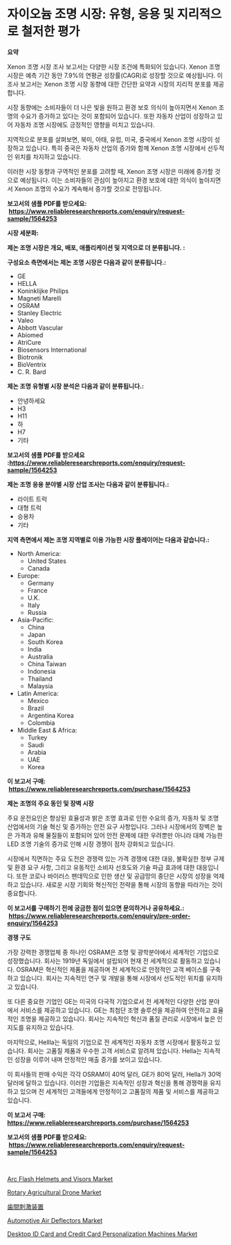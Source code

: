 <p><h1>자이오늄 조명 시장: 유형, 응용 및 지리적으로 철저한 평가</h1></p><p><strong>요약</strong></p>
<p><p>Xenon 조명 시장 조사 보고서는 다양한 시장 조건에 특화되어 있습니다. Xenon 조명 시장은 예측 기간 동안 7.9%의 연평균 성장률(CAGR)로 성장할 것으로 예상됩니다. 이 조사 보고서는 Xenon 조명 시장 동향에 대한 간단한 요약과 시장의 지리적 분포를 제공합니다.</p><p>시장 동향에는 소비자들이 더 나은 빛을 원하고 환경 보호 의식이 높아지면서 Xenon 조명의 수요가 증가하고 있다는 것이 포함되어 있습니다. 또한 자동차 산업이 성장하고 있어 자동차 조명 시장에도 긍정적인 영향을 미치고 있습니다.</p><p>지역적으로 분포를 살펴보면, 북미, 아태, 유럽, 미국, 중국에서 Xenon 조명 시장이 성장하고 있습니다. 특히 중국은 자동차 산업의 증가와 함께 Xenon 조명 시장에서 선두적인 위치를 차지하고 있습니다.</p><p>이러한 시장 동향과 구역적인 분포를 고려할 때, Xenon 조명 시장은 미래에 증가할 것으로 예상됩니다. 이는 소비자들의 관심이 높아지고 환경 보호에 대한 의식이 높아지면서 Xenon 조명의 수요가 계속해서 증가할 것으로 전망됩니다.</p></p>
<p><strong>보고서의 샘플 PDF를 받으세요: &nbsp;<a href="https://www.reliableresearchreports.com/enquiry/request-sample/1564253">https://www.reliableresearchreports.com/enquiry/request-sample/1564253</a></strong></p>
<p><strong>시장 세분화:</strong></p>
<p><strong> 제논 조명 시장은 개요, 배포, 애플리케이션 및 지역으로 더 분류됩니다. :</strong></p>
<p><strong>구성요소 측면에서는 제논 조명 시장은 다음과 같이 분류됩니다.:</strong></p>
<p><ul><li>GE</li><li>HELLA</li><li>Koninklijke Philips</li><li>Magneti Marelli</li><li>OSRAM</li><li>Stanley Electric</li><li>Valeo</li><li>Abbott Vascular</li><li>Abiomed</li><li>AtriCure</li><li>Biosensors International</li><li>Biotronik</li><li>BioVentrix</li><li>C. R. Bard</li></ul></p>
<p><strong> 제논 조명 유형별 시장 분석은 다음과 같이 분류됩니다.:</strong></p>
<p><ul><li>안녕하세요</li><li>H3</li><li>H11</li><li>하</li><li>H7</li><li>기타</li></ul></p>
<p><strong>보고서의 샘플 PDF를 받으세요 :<a href="https://www.reliableresearchreports.com/enquiry/request-sample/1564253">https://www.reliableresearchreports.com/enquiry/request-sample/1564253</a></strong></p>
<p><strong> 제논 조명 응용 분야별 시장 산업 조사는 다음과 같이 분류됩니다.:</strong></p>
<p><ul><li>라이트 트럭</li><li>대형 트럭</li><li>승용차</li><li>기타</li></ul></p>
<p><strong>지역 측면에서 제논 조명 지역별로 이용 가능한 시장 플레이어는 다음과 같습니다.:</strong></p>
<p><ul>
    <li>
        North America:
        <ul>
            <li>United States</li>
            <li>Canada</li>
        </ul>
    </li>
    <li>
        Europe:
        <ul>
            <li>Germany</li>
            <li>France</li>
            <li>U.K.</li>
            <li>Italy</li>
            <li>Russia</li>
        </ul>
    </li>
    <li>
        Asia-Pacific:
        <ul>
            <li>China</li>
            <li>Japan</li>
            <li>South Korea</li>
            <li>India</li>
            <li>Australia</li>
            <li>China Taiwan</li>
            <li>Indonesia</li>
            <li>Thailand</li>
            <li>Malaysia</li>
        </ul>
    </li>
    <li>
        Latin America:
        <ul>
            <li>Mexico</li>
            <li>Brazil</li>
            <li>Argentina Korea</li>
            <li>Colombia</li>
        </ul>
    </li>
    <li>
        Middle East & Africa:
        <ul>
            <li>Turkey</li>
            <li>Saudi</li>
            <li>Arabia</li>
            <li>UAE</li>
            <li>Korea</li>
        </ul>
    </li>
    </ul></p>
<p><strong>이 보고서 구매: &nbsp;<a href="https://www.reliableresearchreports.com/purchase/1564253">https://www.reliableresearchreports.com/purchase/1564253</a></strong></p>
<p><strong>제논 조명의 주요 동인 및 장벽 시장</strong></p>
<p><p>주요 운전요인은 향상된 효율성과 밝은 조명 효과로 인한 수요의 증가, 자동차 및 조명 산업에서의 기술 혁신 및 증가하는 안전 요구 사항입니다. 그러나 시장에서의 장벽은 높은 가격과 유해 물질들이 포함되어 있어 안전 문제에 대한 우려뿐만 아니라 대체 가능한 LED 조명 기술의 증가로 인해 시장 경쟁이 점차 강화되고 있습니다.</p><p>시장에서 직면하는 주요 도전은 경쟁력 있는 가격 경쟁에 대한 대응, 불확실한 정부 규제 및 환경 요구 사항, 그리고 유동적인 소비자 선호도와 기술 파급 효과에 대한 대응입니다. 또한 코로나 바이러스 팬데믹으로 인한 생산 및 공급망의 중단은 시장의 성장을 억제하고 있습니다. 새로운 시장 기회와 혁신적인 전략을 통해 시장의 동향을 따라가는 것이 중요합니다.</p></p>
<p><strong>이 보고서를 구매하기 전에 궁금한 점이 있으면 문의하거나 공유하세요.: &nbsp;<a href="https://www.reliableresearchreports.com/enquiry/pre-order-enquiry/1564253">https://www.reliableresearchreports.com/enquiry/pre-order-enquiry/1564253</a></strong></p>
<p><strong>경쟁 구도</strong></p>
<p><p>가장 강력한 경쟁업체 중 하나인 OSRAM은 조명 및 광학분야에서 세계적인 기업으로 성장했습니다. 회사는 1919년 독일에서 설립되어 현재 전 세계적으로 활동하고 있습니다. OSRAM은 혁신적인 제품을 제공하며 전 세계적으로 안정적인 고객 베이스를 구축하고 있습니다. 회사는 지속적인 연구 및 개발을 통해 시장에서 선도적인 위치를 유지하고 있습니다.</p><p>또 다른 중요한 기업인 GE는 미국의 다국적 기업으로서 전 세계적인 다양한 산업 분야에서 서비스를 제공하고 있습니다. GE는 최첨단 조명 솔루션을 제공하여 안전하고 효율적인 조명을 제공하고 있습니다. 회사는 지속적인 혁신과 품질 관리로 시장에서 높은 인지도를 유지하고 있습니다.</p><p>마지막으로, Hellla는 독일의 기업으로 전 세계적인 자동차 조명 시장에서 활동하고 있습니다. 회사는 고품질 제품과 우수한 고객 서비스로 알려져 있습니다. Hella는 지속적인 성장을 이루어 내며 안정적인 매출 증가를 보이고 있습니다.</p><p>이 회사들의 판매 수익은 각각 OSRAM이 40억 달러, GE가 80억 달러, Hella가 30억 달러에 달하고 있습니다. 이러한 기업들은 지속적인 성장과 혁신을 통해 경쟁력을 유지하고 있으며 전 세계적인 고객들에게 안정적이고 고품질의 제품 및 서비스를 제공하고 있습니다.</p></p>
<p><strong>이 보고서 구매: &nbsp; <a href="https://www.reliableresearchreports.com/purchase/1564253">https://www.reliableresearchreports.com/purchase/1564253</a></strong></p>
<p><strong>보고서의 샘플 PDF를 받으세요: &nbsp;<a href="https://www.reliableresearchreports.com/enquiry/request-sample/1564253">https://www.reliableresearchreports.com/enquiry/request-sample/1564253</a></strong><strong></strong></p>
<p>&nbsp;</p>
<p><p><a href="https://github.com/seekum/Market-Research-Report-List-1/blob/main/arc-flash-helmets-and-visors-market.md">Arc Flash Helmets and Visors Market</a></p><p><a href="https://github.com/nancykennedykellievqfqt2/Market-Research-Report-List-1/blob/main/rotary-agricultural-drone-market.md">Rotary Agricultural Drone Market</a></p><p><a href="https://github.com/MosesSpinka1914/Market-Research-Report-List-1/blob/main/99543197066.md">歯間刺激装置</a></p><p><a href="https://iodized-pantydraco-05c.notion.site/Automotive-Air-Deflectors-Market-Size-Market-Trends-and-Growth-Outlook-forecasted-for-period-from--b9cc070f3d7141da84abb186561d0b36">Automotive Air Deflectors Market</a></p><p><a href="https://issuu.com/reportprime-2/docs/desktop-id-card-and-credit-card-personalization-ma">Desktop ID Card and Credit Card Personalization Machines Market</a></p></p>